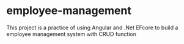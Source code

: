 # employee-management
This project is a practice of using Angular and .Net EFcore to build a employee management system with CRUD function

